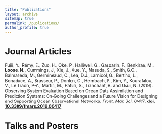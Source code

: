 ```yaml
---
title: "Publications"
layout: archive
sitemap: true
permalink: /publications/
author_profile: true
---
```


# Journal Articles
Fujii, Y., Rémy, E., Zuo, H., Oke, P., Halliwell, G., Gasparin, F., Benkiran, M., **Loose, N.**, Cummings, J., Xie, J., Xue, Y., Masuda, S., Smith, G.C., Balmaseda, M., Germineaud, C., Lea, D.J., Larnicol, G., Bertino, L., Bonaduce, A., Brasseur, P., Donlon, C., Heimbach, P., Kim, Y., Kourafalou, V., Le Traon, P-Y., Martin, M., Paturi, S., Tranchant, B. and Usui, N. (2019). Observing System Evaluation Based on Ocean Data Assimilation and Prediction Systems: On-Going Challenges and a Future Vision for Designing and Supporting Ocean Observational Networks. *Front. Mar. Sci. 6:417*. **doi: [10.3389/fmars.2019.00417](https://www.frontiersin.org/articles/10.3389/fmars.2019.00417/full)**

# Talks and Posters



